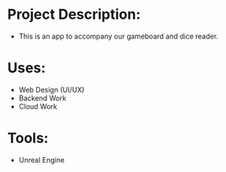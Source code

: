 # Project Description:
  - This is an app to accompany our gameboard and dice reader.
# Uses:
  - Web Design (UI/UX)
  - Backend Work
  - Cloud Work
# Tools:
  - Unreal Engine

